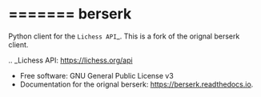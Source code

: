 =======
berserk
=======


Python client for the `Lichess API`_. This is a fork of the orignal berserk client.

.. _Lichess API: https://lichess.org/api

* Free software: GNU General Public License v3
* Documentation for the orignal berserk: https://berserk.readthedocs.io.